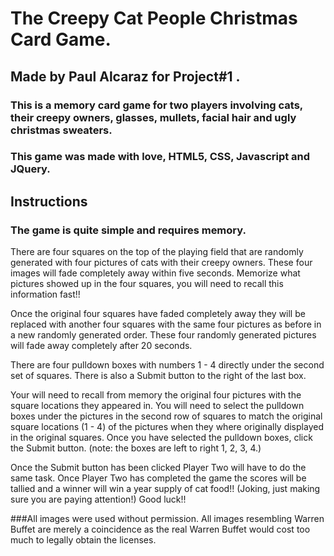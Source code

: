 # The Creepy Cat People Christmas Card Game.
## Made by Paul Alcaraz for Project#1 .



### This is a memory card game for two players involving cats, their creepy owners, glasses, mullets, facial hair and ugly christmas sweaters. 

### This game was made with love, HTML5, CSS, Javascript and JQuery.




## Instructions
### The game is quite simple and requires memory. 

There are four squares on the top of the playing field that are randomly generated with four pictures of cats with their creepy owners. These four images will fade completely away within five seconds. Memorize what pictures showed up in the four squares, you will need to recall this information fast!!

Once the original four squares have faded completely away they will be replaced with  another four squares with the same four pictures as before in a new randomly generated order. These four randomly generated pictures will fade away completely after 20 seconds.

There are four pulldown boxes with numbers 1 - 4 directly under the second set of squares. There is also a Submit button to the right of the last box. 

Your will need to recall from memory the original four pictures with the square locations they appeared in. You will need to select the pulldown boxes under the pictures in the second row of squares to match the original square locations (1 - 4) of the pictures when they where originally displayed in the original squares. Once you have selected the pulldown boxes, click the Submit button. (note: the boxes are left to right 1, 2, 3, 4.)

Once the Submit button has been clicked Player Two will have to do the same task. Once Player Two has completed the game the scores will be tallied and a winner will win a year supply of cat food!! (Joking, just making sure you are paying attention!) Good luck!!

###All images were used without permission. All images resembling Warren Buffet are merely a coincidence as the real Warren Buffet would cost too much to legally obtain the licenses.





